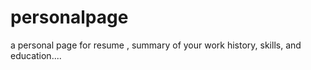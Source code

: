 # personalpage

a personal page for resume , summary of your work history, skills, and education....